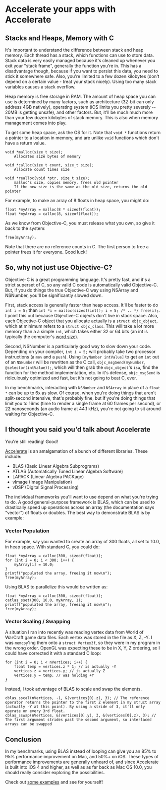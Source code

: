 # Accelerate your apps with Accelerate

## Stacks and Heaps, Memory with C

It's important to understand the difference between stack and heap memory. Each thread has a stack, which functions can use to store data. Stack data is very easily managed because it's cleaned up whenever you exit your "stack frame", generally the function you're in. This has a disadvantage though, because if you want to persist this data, you need to stick it somewhere safe. Also, you're limited to a few dozen kilobytes (don't depend on a certain value - treat your stack nicely). Using too many stack variables causes a stack overflow.

Heap memory is free storage in RAM. The amount of heap space you can use is determined by many factors, such as architecture (32-bit can only address 4GB natively), operating system (iOS limits you pretty severely -- 20MB is getting unsafe), and other factors. But, it'll be much much more than your few dozen kilobytes of stack memory. This is also when memory management comes into play.

To get some heap space, ask the OS for it. Note that `void *` functions return a pointer to a location in memory, and are unlike `void` functions which don't have a return value.

	void *malloc(size_t size);
		Allocates size bytes of memory

	void *calloc(size_t count, size_t size);
		Allocate count times size

	void *realloc(void *ptr, size_t size);
		malloc's size, copies memory, frees old pointer
		If the new size is the same as the old size, returns the old pointer

For example, to make an array of 8 floats in heap space, you might do:

	float *myArray = malloc(8 * sizeof(float));
	float *myArray = calloc(8, sizeof(float));

As we know from Objective-C, you must release what you own, so give it back to the system:

	free(myArray);

Note that there are no reference counts in C. The first person to free a pointer frees it for everyone. Good luck!

## So, why not just use Objective-C?

Objective-C is a great programming language. It's pretty fast, and it's a strict superset of C, so any valid C code is automatically valid Objective-C. But, if you do things the true Objective-C way using NSArray and NSNumber, you'll be significantly slowed down.

First, stack access is generally faster than heap access. It'll be faster to do `int i = 5;` than `int *i = malloc(sizeof(int)); i = 5; /* .. */ free(i);`. I point this out because Objective-C objects don't live in stack space. Also, each Objective-C object that you allocate actually is a `struct objc_object`, which at minimum refers to a `struct objc_class`. This will take a lot more memory than a a simple `int`, which takes either 32 or 64 bits (an int is typically the computer's <a href="http://en.wikipedia.org/wiki/Word_size">word size</a>). 

Second, NSNumber is a particularly good way to slow down your code. Depending on your compiler, `int i = 5;` will probably take two processor instructions (a `mov` and a `push`). Using `[myNumber intValue]` to get an `int` out of an `NSNumber` will be rewritten as the C call, `objc_msgSend(myNumber, @selector(intValue));`, which will then grab the `objc_object`'s `isa`, find the function for the method implementation, etc. In it's defense, `objc_msgSend` is ridiculously optimized and fast, but it's not going to beat C, ever.

In my benchmarks, interacting with `NSNumber` and `NSArray` in place of a `float *` can be up to 6x as slow. Of course, when you're doing things that aren't split-second intensive, that's probably fine, but if you're doing things that limit you to 16ms (time to render a single frame at 60 frames per second), or 22 nanoseconds (an audio frame at 44.1 kHz), you're not going to sit around waiting for Objective-C.

## I thought you said you'd talk about Accelerate

You're still reading! Good!

<a href="http://developer.apple.com/library/mac/#documentation/Accelerate/Reference/AccelerateFWRef/_index.html">Accelerate</a> is an amalgamation of a bunch of different libraries. These include:

* BLAS (Basic Linear Algebra Subprograms)
* ATLAS (Automatically Tuned Linear Algebra Software)
* LAPACK (Linear Algebra PACKage)
* vImage (Image Manipulation)
* vDSP (Digital Signal Processing)

The individual frameworks you'll want to use depend on what you're trying to do. A good general-purpose framework is BLAS, which can be used to drastically speed up operations across an array (the documentation says "vector") of floats or doubles. The best way to demonstrate BLAS is by example:

### Vector Population
For example, say you wanted to create an array of 300 floats, all set to 10.0, in heap space. With standard C, you could do:

	float *myArray = calloc(300, sizeof(float));
	for (int i = 0; i < 300; i++) {
		myArray[i] = 10.0;
	}
	printf("populated the array, freeing it now\n");
	free(myArray);

Using BLAS to parallelize this would be written as:

	float *myArray = calloc(300, sizeof(float));
	catlas_sset(300, 10.0, myArray, 1);
	printf("populated the array, freeing it now\n");
	free(myArray);

### Vector Scaling / Swapping
A situation I ran into recently was reading vertex data from World of WarCraft game data files. Each vertex was stored in the file as X, Z, -Y. I was `memcpy`'ing them onto a `struct Vertex3f`, so they were in my program in the wrong order. OpenGL was expecting these to be in X, Y, Z ordering, so I could have corrected it with a standard C loop:

	for (int i = 0; i < nVertices; i++) {
		float temp = vertices.z * 1; // is actually -Y
		vertices.z = vertices.y; // is actually Z
		vertices.y = temp; // was holding +Y
	}

Instead, I took advantage of BLAS to scale and swap the elements.

	cblas_sscal(nVertices, -1, &(vertices[0].z), 3); // The reference operator returns the pointer to the first Z element in my struct array (actually -Y at this point). By using a stride of 3, it'll only operate on every 3rd float.
	cblas_sswap(nVertices, &(vertices[0].y), 3, &(vertices[0].z), 3); // The first argument strides past the second argument, so interlaced arrays can be swapped

## Conclusion
In my benchmarks, using BLAS instead of looping can give you an 85% to 95% performance improvement on Mac, and 50%+ on iOS. These types of performance improvements are generally unheard of, and since Accelerate is built into iOS 4 and higher, as well as as far back as Mac OS 10.0, you should really consider exploring the possibilities.

Check out <a href="https://github.com/wjlafrance/accelerate-benchmarks/blob/master/accelerate.c">some examples</a> and see for yourself!

